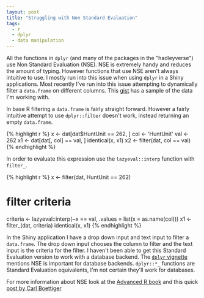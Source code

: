 ```yaml
---
layout: post
title: "Struggling with Non Standard Evaluation"
tags:
  - r
  - dplyr
  - data manipulation
---
```


All the functions in `dplyr` (and many of the packages in the "hadleyverse") use Non Standard Evaluation (NSE). NSE is extremely handy and reduces the amount of typing. However functions that use NSE aren't always intuitive to use. <!--more-->I mostly run into this issue when using `dplyr` in a Shiny applications. Most recently I've run into this issue attempting to dynamically filter a `data.frame` on different columns. This [gist][1] has a sample of the data I'm working with.

In base R filtering a `data.frame` is fairly straight forward. However a fairly intuitive attempt to use `dplyr::filter` doesn't work, instead returning an empty `data.frame`.

{% highlight r %}
x <- dat[dat$HuntUnit == 262, ]
col <- 'HuntUnit'
val <- 262
x1 <- dat[dat[, col] == val, ]
identical(x, x1)
x2 <- filter(dat, col == val)
{% endhighlight %}

In order to evaluate this expression use the `lazyeval::interp` function with `filter_`.

{% highlight r %}
x <- filter(dat, HuntUnit == 262)
# filter criteria
criteria <- lazyeval::interp(~x == val, .values = list(x = as.name(col)))
x1 <- filter_(dat, criteria)
identical(x, x1)
{% endhighlight %}

In the Shiny application I have a drop down input and text input to filter a `data.frame`. The drop down input chooses the column to filter and the text input is the criteria for the filter. I haven't been able to get this Standard Evaluation version to work with a database backend. The [`dplyr` vignette][4] mentions NSE is important for database backends. `dplyr::*_` functions are Standard Evaluation equivalents, I'm not certain they'll work for databases.

For more information about NSE look at the [Advanced R book][2] and this quick [post by Carl Boettiger][3]

[1]: https://gist.github.com/kissmygritts/571822822e321338cd78c650675ff72a
[2]: http://adv-r.had.co.nz/Computing-on-the-language.html
[3]: http://www.carlboettiger.info/2015/02/06/fun-standardizing-non-standard-evaluation.html
[4]: https://cran.r-project.org/web/packages/dplyr/vignettes/nse.html
